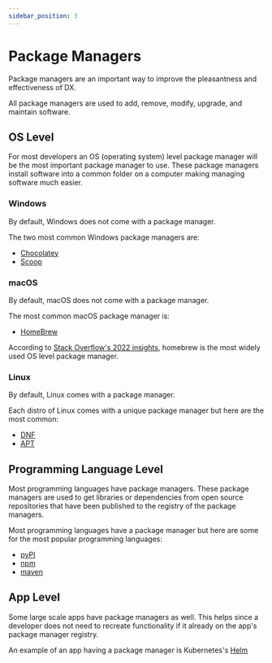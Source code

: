 ```yaml
---
sidebar_position: 3
---
```


# Package Managers

Package managers are an important way to improve the pleasantness and effectiveness of DX.

All package managers are used to add, remove, modify, upgrade, and maintain software.

## OS Level

For most developers an OS (operating system) level package manager will be the most important package manager to use.  These package managers install software into a common folder on a computer making managing software much easier.

### Windows

By default, Windows does not come with a package manager.  

The two most common Windows package managers are:
- [Chocolatey](https://chocolatey.org/)
- [Scoop](https://scoop.sh/)

### macOS

By default, macOS does not come with a package manager.  

The most common macOS package manager is:
- [HomeBrew](https://brew.sh/)

According to [Stack Overflow's 2022 insights](https://survey.stackoverflow.co/2022#section-most-popular-technologies-other-tools), homebrew is the most widely used OS level package manager.

### Linux

By default, Linux comes with a package manager.

Each distro of Linux comes with a unique package manager but here are the most common:
- [DNF](https://en.wikipedia.org/wiki/DNF_(software))
- [APT](https://en.wikipedia.org/wiki/APT_(software))

## Programming Language Level

Most programming languages have package managers.  These package managers are used to get libraries or dependencies from open source repositories that have been published to the registry of the package managers.

Most programming languages have a package manager but here are some for the most popular programming languages:
- [pyPI](https://pypi.org/)
- [npm](https://www.npmjs.com/)
- [maven](https://maven.apache.org/)

## App Level

Some large scale apps have package managers as well.  This helps since a developer does not need to recreate functionality if it already on the app's package manager registry.

An example of an app having a package manager is Kubernetes's [Helm](https://helm.sh)

